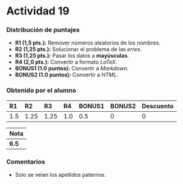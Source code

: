 ﻿# Actividad 19
### Distribución de puntajes

- **R1 (1,5 pts.):** Remover números aleatorios de los nombres.
- **R2 (1,25 pts.):** Solucionar el problema de las *erres*.
- **R3 (1,25 pts.):** Pasar los datos a **mayúsculas**.
- **R4 (2,0 pts.):** Convertir a formato *LaTeX*.
- **BONUS1 (1.0 puntos):** Convertir a *Markdown*.
- **BONUS2 (1.0 puntos):** Convertir a *HTML*.


### Obtenido por el alumno

| R1 | R2 | R3 | R4 | BONUS1 | BONUS2 | Descuento |
|:---|:---|:---|:---|:-------|:-------|:----------|
| 1.5  | 1.25  | 1.25  | 1.0  | 0.5      | 0      | 0         |

| Nota |
|:-----|
| **6.5** |

### Comentarios
* Solo se veían los apellidos paternos.